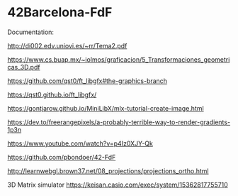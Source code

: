 # 42Barcelona-FdF


Documentation:

http://di002.edv.uniovi.es/~rr/Tema2.pdf

https://www.cs.buap.mx/~iolmos/graficacion/5_Transformaciones_geometricas_3D.pdf

https://github.com/qst0/ft_libgfx#the-graphics-branch

https://qst0.github.io/ft_libgfx/

https://gontjarow.github.io/MiniLibX/mlx-tutorial-create-image.html

https://dev.to/freerangepixels/a-probably-terrible-way-to-render-gradients-1p3n

https://www.youtube.com/watch?v=p4Iz0XJY-Qk

https://github.com/pbondoer/42-FdF

http://learnwebgl.brown37.net/08_projections/projections_ortho.html


3D Matrix simulator
https://keisan.casio.com/exec/system/15362817755710